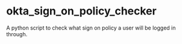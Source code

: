 # okta_sign_on_policy_checker
A python script to check what sign on policy a user will be logged in through.
